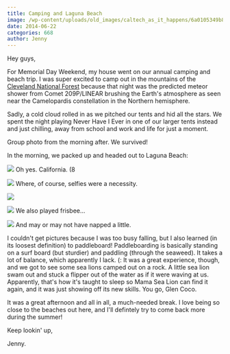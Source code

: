 ```yaml
---
title: Camping and Laguna Beach
image: /wp-content/uploads/old_images/caltech_as_it_happens/6a0105349b8251970b01a511c9ac5a970c.jpg
date: 2014-06-22
categories: 668
author: Jenny
---
```



Hey guys,

For Memorial Day Weekend, my house went on our annual camping and beach trip. I was super excited to camp out in the mountains of the [Cleveland National Forest](https://www.fs.usda.gov/wps/portal/fsinternet/!ut/p/c5/04_SB8K8xLLM9MSSzPy8xBz9CP0os3gDfxMDT8MwRydLA1cj72BTJw8jAwgAykeaxcN4jhYG_h4eYX5hPgYwefy6w0H24dcPNgEHcDTQ9_PIz03VL8iNMMgycVQEAHcGOlk!/dl3/d3/L2dJQSEvUUt3QS9ZQnZ3LzZfME80MEkxVkFCOTBFMktTNUJIMjAwMDAwMDA!/?ss=110502&amp;ttype=recarea&amp;recid=47588&amp;actid=29&amp;navtype=BROWSEBYSUBJECT&amp;position=BROWSEBYSUBJECT&amp;navid=110130000000000&amp;pnavid=110000000000000&amp;cid=FSE_003705&amp;pname=Trabuco+RD+-+Blue+Jay+Campground) because that night was the predicted meteor shower from Comet 209P/LINEAR brushing the Earth's atmosphere as seen near the Camelopardis constellation in the Northern hemisphere.

Sadly, a cold cloud rolled in as we pitched our tents and hid all the stars. We spent the night playing Never Have I Ever in one of our larger tents instead and just chilling, away from school and work and life for just a moment.

Group photo from the morning after. We survived!

In the morning, we packed up and headed out to Laguna Beach:

![](/old_images/caltech_as_it_happens/6a0105349b8251970b01a511c9aebb970c.jpg)
Oh yes. California. (8

![](/old_images/caltech_as_it_happens/6a0105349b8251970b01a73dd4f8bd970d.jpg)
Where, of course, selfies were a necessity.


![](/old_images/caltech_as_it_happens/6a0105349b8251970b01a3fd1a357c970b.jpg)


![](/old_images/caltech_as_it_happens/6a0105349b8251970b01a511cf1197970c.jpg)
We also played frisbee...


![](/old_images/caltech_as_it_happens/6a0105349b8251970b01a3fd1f8f4c970b.jpg)
And may or may not have napped a little.

I couldn't get pictures because I was too busy falling, but I also learned (in its loosest definition) to paddleboard! Paddleboarding is basically standing on a surf board (but sturdier) and paddling (through the seaweed). It takes a lot of balance, which apparently I lack. (: It was a great experience, though, and we got to see some sea lions camped out on a rock. A little sea lion swam out and stuck a flipper out of the water as if it were waving at us. Apparently, that's how it's taught to sleep so Mama Sea Lion can find it again, and it was just showing off its new skills. You go, Glen Coco.

It was a great afternoon and all in all, a much-needed break. I love being so close to the beaches out here, and I'll defintely try to come back more during the summer!

Keep lookin' up,

Jenny.

